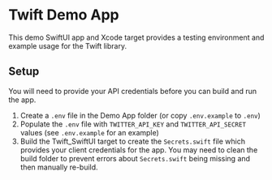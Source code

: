 #  Twift Demo App

This demo SwiftUI app and Xcode target provides a testing environment and example usage for the Twift library.

## Setup

You will need to provide your API credentials before you can build and run the app.

1. Create a `.env` file in the Demo App folder (or copy `.env.example` to `.env`)
2. Populate the `.env` file with `TWITTER_API_KEY` and `TWITTER_API_SECRET` values (see `.env.example` for an example)
3. Build the Twift_SwiftUI target to create the `Secrets.swift` file which provides your client credentials for the app. You may need to clean the build folder to prevent errors about `Secrets.swift` being missing and then manually re-build.
